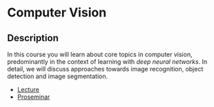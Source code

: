 # Computer Vision

## Description

In this course you will learn about core topics in computer vision, predominantly
in the context of learning with *deep neural networks*. In detail, we will
discuss approaches towards image recognition, object detection and image
segmentation.

- [Lecture](VO)
- [Proseminar](PS)
